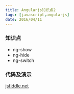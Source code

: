 ```yaml
---
title: Angularjs知识点2
tags: [javascript,angularjs]
date: 2016/04/11
---
```


### 知识点

+ ng-show
+ ng-hide
+ ng-switch

### 代码及演示

[jsfiddle.net](https://jsfiddle.net/Lionney/jor7q4eq/)
